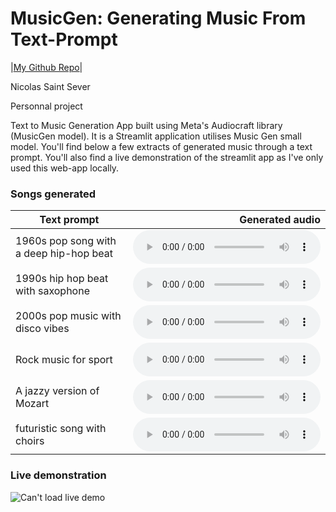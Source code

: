 <html>
  <body>
    <div class="container pt-5 mt-5 shadow p-5 mb-5 bg-white rounded">
      <div class="text-center">
        <h1>MusicGen: Generating Music From Text-Prompt</h1>
        <p class="lead fw-bold">
          |<a
            href="https://github.com/nsaintsever/music-generation"
            class="btn border-white bg-white fw-bold"
            >My Github Repo</a
          >|
        </p>
        <p class="fst-italic mb-0">
          Nicolas Saint Sever
        </p>
        <p>Personnal project</p>
      </div>
      <p>
        Text to Music Generation App built using Meta's Audiocraft library (MusicGen model). It is a Streamlit application utilises Music Gen small model.
        You'll find below a few extracts of generated music through a text prompt.
        You'll also find a live demonstration of the streamlit app as I've only used this web-app locally.
      </p>
    </div>
<div class="container pt-5 mt-5 shadow p-5 mb-5 bg-white rounded">
  <h3>Songs generated</h3>
  <div class="container pt-3">
    <div class="table-responsive pt-3">
      <table class="table pt-2 wide-audio" id="longgen-generation">
        <thead>
          <tr>
            <th>Text prompt</th>
            <th style="text-align: right">Generated audio</th>
          </tr>
        </thead>
        <tbody>
          <tr>
            <td>1960s pop song with a deep hip-hop beat</td>
            <td>
              <audio controls>
                <source src="audio_output/1960s pop song with a deep hip-hop beat.wav" type="audio/mpeg">
                Votre navigateur ne supporte pas l'élément audio.
              </audio>
            </td>
          </tr>
          <tr>
            <td>1990s hip hop beat with saxophone</td>
            <td>
              <audio controls>
                <source src="audio_output/1990s hip hop beat with saxophone.wav" type="audio/mpeg">
                Votre navigateur ne supporte pas l'élément audio.
              </audio>
            </td>
          </tr>
          <tr>
            <td>2000s pop music with disco vibes</td>
            <td>
              <audio controls>
                <source src="audio_output/2000s pop music with disco vibes.wav" type="audio/mpeg">
                Votre navigateur ne supporte pas l'élément audio.
              </audio>
            </td>
          </tr>
          <tr>
            <td>Rock music for sport</td>
            <td>
              <audio controls>
                <source src="audio_output/Rock music for sport (large model).wav" type="audio/mpeg">
                Votre navigateur ne supporte pas l'élément audio.
              </audio>
            </td>
          </tr>
          <tr>
            <td>A jazzy version of Mozart</td>
            <td>
              <audio controls>
                <source src="audio_output/A jazzy version of Mozart.wav" type="audio/mpeg">
                Votre navigateur ne supporte pas l'élément audio.
              </audio>
            </td>
          </tr>
          <tr>
            <td>futuristic song with choirs</td>
            <td>
              <audio controls>
                <source src="audio_output/futuristic song with choirs.wav" type="audio/mpeg">
                Votre navigateur ne supporte pas l'élément audio.
              </audio>
            </td>
          </tr>
        </tbody>
      </table>
    </div>
  </div>
</div>
<h3>Live demonstration</h3>
  <div class="container pt-3">
      <div class="table-responsive pt-3">
        <img src="images/github-gif.gif" alt="Can't load live demo">
